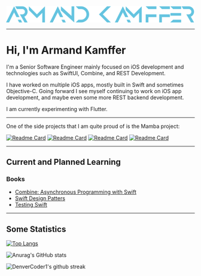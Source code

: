 <img src="images/armand_kamffer.png" alt="Armand Kamffer Icon">

___
# Hi, I'm Armand Kamffer

I'm a Senior Software Engineer mainly focused on iOS development and technologies such as SwiftUI, Combine, and REST Development.

I have worked on multiple iOS apps, mostly built in Swift and sometimes Objective-C. Going forward I see myself continuing to work on iOS app development, and maybe even some more REST backend development.

I am currently experimenting with Flutter.

___

One of the side projects that I am quite proud of is the Mamba project:

[![Readme Card](https://github-readme-stats.vercel.app/api/pin/?username=Operation-Winter&repo=mamba-flutter&theme=react)](https://github.com/Operation-Winter/mamba-flutter)
[![Readme Card](https://github-readme-stats.vercel.app/api/pin/?username=Operation-Winter&repo=mamba-backend-vapor&theme=react)](https://github.com/Operation-Winter/mamba-backend-vapor)
[![Readme Card](https://github-readme-stats.vercel.app/api/pin/?username=Operation-Winter&repo=mamba-web&theme=react)](https://github.com/Operation-Winter/mamba-web)
[![Readme Card](https://github-readme-stats.vercel.app/api/pin/?username=Operation-Winter&repo=mamba-ios&theme=react)](https://github.com/Operation-Winter/mamba-ios)
___

## Current and Planned Learning

### Books
- [Combine: Asynchronous Programming with Swift](https://www.raywenderlich.com/books/combine-asynchronous-programming-with-swift/v1.0)
- [Swift Design Patters](https://www.hackingwithswift.com/store/swift-design-patterns)
- [Testing Swift](https://www.hackingwithswift.com/store/testing-swift)

___

## Some Statistics

[![Top Langs](https://github-readme-stats.vercel.app/api/top-langs/?username=armandkamffer&theme=react&layout=compact)](https://github.com/anuraghazra/github-readme-stats)

![Anurag's GitHub stats](https://github-readme-stats.vercel.app/api?username=armandkamffer&count_private=true&show_icons=true&theme=react)

![DenverCoder1's github streak](https://github-readme-streak-stats.herokuapp.com/?user=armandkamffer&theme=react)
